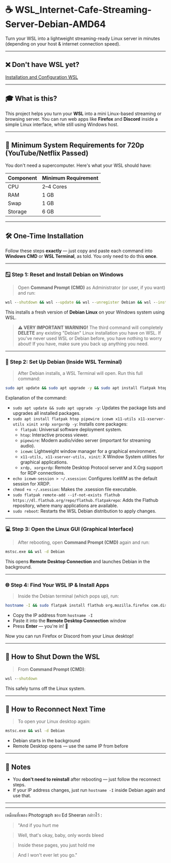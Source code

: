 # ☕ WSL_Internet-Cafe-Streaming-Server-Debian-AMD64

Turn your WSL into a lightweight streaming-ready Linux server in minutes (depending on your host & internet connection speed).

---

## ❌ Don't have WSL yet?

[Installation and Configuration WSL](https://github.com/neew1152/Installation-and-Configuration-WSL)

---

## 🎓 What is this?

This project helps you turn your **WSL** into a mini Linux-based streaming or browsing server. You can run web apps like **Firefox** and **Discord** inside a simple Linux interface, while still using Windows host.

---

## 🧠 Minimum System Requirements for 720p (YouTube/Netflix Passed)

You don't need a supercomputer. Here's what your WSL should have:

| Component | Minimum Requirement |
|-----------|---------------------|
| CPU       | 2–4 Cores           |
| RAM       | 1 GB                |
| Swap      | 1 GB                |
| Storage   | 6 GB                |

---

## 🛠️ One-Time Installation

Follow these steps **exactly** — just copy and paste each command into **Windows CMD** or **WSL Terminal**, as told. You only need to do this **once**.

---

### 🪟 Step 1: Reset and Install Debian on Windows

> Open **Command Prompt (CMD)** as Administrator (or user, if you want) and run:

```cmd
wsl --shutdown && wsl --update && wsl --unregister Debian && wsl --install Debian
```

This installs a fresh version of **Debian Linux** on your Windows system using WSL.

> **⚠️ VERY IMPORTANT WARNING!**
> The third command will completely **DELETE** any existing "Debian" Linux installation you have on WSL. If you've never used WSL or Debian before, you have nothing to worry about! If you have, make sure you back up anything you need.

---

### 🐧 Step 2: Set Up Debian (Inside WSL Terminal)

> After Debian installs, a WSL Terminal will open. Run this full command:

```bash
sudo apt update && sudo apt upgrade -y && sudo apt install flatpak htop pipewire icewm x11-utils x11-xserver-utils xinit xrdp xorgxrdp -y && echo icewm-session > ~/.xsession && chmod +x ~/.xsession && sudo flatpak remote-add --if-not-exists flathub https://dl.flathub.org/repo/flathub.flatpakrepo && sudo reboot
```

Explanation of the command:
*   `sudo apt update && sudo apt upgrade -y`: Updates the package lists and upgrades all installed packages.
*   `sudo apt install flatpak htop pipewire icewm x11-utils x11-xserver-utils xinit xrdp xorgxrdp -y`: Installs core packages:
    *   `flatpak`: Universal software deployment system.
    *   `htop`: Interactive process viewer.
    *   `pipewire`: Modern audio/video server (important for streaming audio).
    *   `icewm`: Lightweight window manager for a graphical environment.
    *   `x11-utils, x11-xserver-utils, xinit`: X Window System utilities for graphical applications.
    *   `xrdp, xorgxrdp`: Remote Desktop Protocol server and X.Org support for RDP connections.
*   `echo icewm-session > ~/.xsession`: Configures IceWM as the default session for XRDP.
*   `chmod +x ~/.xsession`: Makes the .xsession file executable.
*   `sudo flatpak remote-add --if-not-exists flathub https://dl.flathub.org/repo/flathub.flatpakrepo`: Adds the Flathub repository, where many applications are available.
*   `sudo reboot`: Restarts the WSL Debian distribution to apply changes.

---

### 💻 Step 3: Open the Linux GUI (Graphical Interface)

> After rebooting, open **Command Prompt (CMD)** again and run:

```cmd
mstsc.exe && wsl -d Debian
```

This opens **Remote Desktop Connection** and launches Debian in the background.

---

### 🌐 Step 4: Find Your WSL IP & Install Apps

> Inside the Debian terminal (which pops up), run:

```bash
hostname -I && sudo flatpak install flathub org.mozilla.firefox com.discordapp.Discord
```

* Copy the IP address from `hostname -I`
* Paste it into the **Remote Desktop Connection** window
* Press **Enter** — you're in! 🎉

Now you can run Firefox or Discord from your Linux desktop!

---

## 📴 How to Shut Down the WSL

> From **Command Prompt (CMD)**:

```cmd
wsl --shutdown
```

This safely turns off the Linux system.

---

## 🔁 How to Reconnect Next Time

> To open your Linux desktop again:

```cmd
mstsc.exe && wsl -d Debian
```

* Debian starts in the background
* Remote Desktop opens — use the same IP from before

---

## 📌 Notes

* You **don't need to reinstall** after rebooting — just follow the reconnect steps.
* If your IP address changes, just run `hostname -I` inside Debian again and use that.

---
---

เหมือนที่เพลง Photograph ของ Ed Sheeran กล่าวไว้ :

> "And if you hurt me

> Well, that's okay, baby, only words bleed

> Inside these pages, you just hold me

> And I won't ever let you go."
